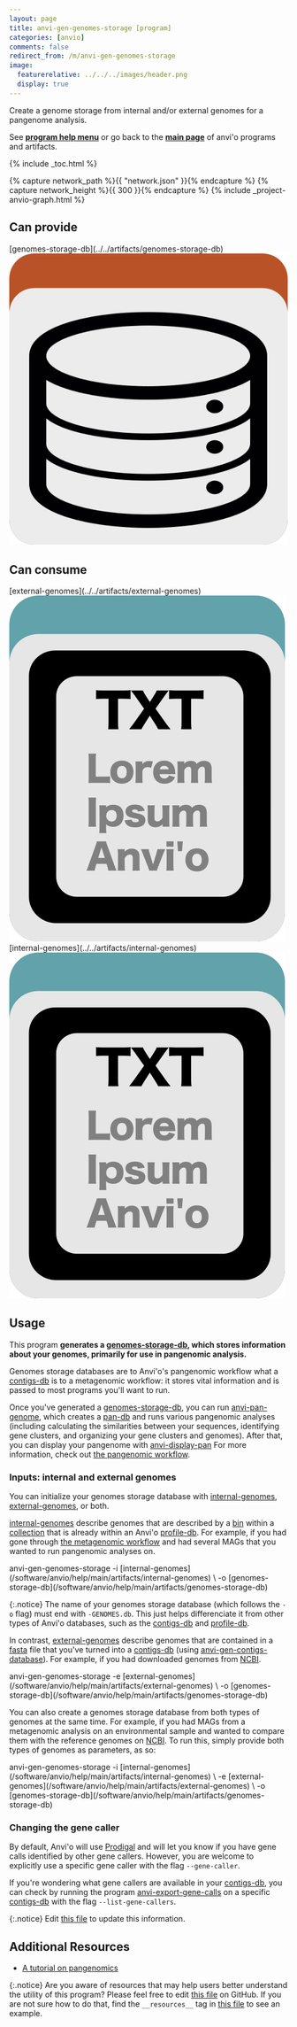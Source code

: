 ```yaml
---
layout: page
title: anvi-gen-genomes-storage [program]
categories: [anvio]
comments: false
redirect_from: /m/anvi-gen-genomes-storage
image:
  featurerelative: ../../../images/header.png
  display: true
---
```


Create a genome storage from internal and/or external genomes for a pangenome analysis.

See **[program help menu](../../../../vignette#anvi-gen-genomes-storage)** or go back to the **[main page](../../)** of anvi'o programs and artifacts.


{% include _toc.html %}
<div id="svg" class="subnetwork"></div>
{% capture network_path %}{{ "network.json" }}{% endcapture %}
{% capture network_height %}{{ 300 }}{% endcapture %}
{% include _project-anvio-graph.html %}


## Can provide

<p style="text-align: left" markdown="1"><span class="artifact-p">[genomes-storage-db](../../artifacts/genomes-storage-db) <img src="../../images/icons/DB.png" class="artifact-icon-mini" /></span></p>

## Can consume

<p style="text-align: left" markdown="1"><span class="artifact-r">[external-genomes](../../artifacts/external-genomes) <img src="../../images/icons/TXT.png" class="artifact-icon-mini" /></span> <span class="artifact-r">[internal-genomes](../../artifacts/internal-genomes) <img src="../../images/icons/TXT.png" class="artifact-icon-mini" /></span></p>

## Usage


This program **generates a <span class="artifact-n">[genomes-storage-db](/software/anvio/help/main/artifacts/genomes-storage-db)</span>, which stores information about your genomes, primarily for use in pangenomic analysis.** 

Genomes storage databases are to Anvi'o's pangenomic workflow what a <span class="artifact-n">[contigs-db](/software/anvio/help/main/artifacts/contigs-db)</span> is to a metagenomic workflow: it stores vital information and is passed to most programs you'll want to run. 

Once you've generated a <span class="artifact-n">[genomes-storage-db](/software/anvio/help/main/artifacts/genomes-storage-db)</span>, you can run <span class="artifact-n">[anvi-pan-genome](/software/anvio/help/main/programs/anvi-pan-genome)</span>, which creates a <span class="artifact-n">[pan-db](/software/anvio/help/main/artifacts/pan-db)</span> and runs various pangenomic analyses (including calculating the similarities between your sequences, identifying gene clusters, and organizing your gene clusters and genomes). After that, you can display your pangenome with <span class="artifact-n">[anvi-display-pan](/software/anvio/help/main/programs/anvi-display-pan)</span> For more information, check out [the pangenomic workflow](http://merenlab.org/2016/11/08/pangenomics-v2/#generating-an-anvio-genomes-storage).

### Inputs: internal and external genomes

You can initialize your genomes storage database with <span class="artifact-n">[internal-genomes](/software/anvio/help/main/artifacts/internal-genomes)</span>, <span class="artifact-n">[external-genomes](/software/anvio/help/main/artifacts/external-genomes)</span>, or both. 

<span class="artifact-n">[internal-genomes](/software/anvio/help/main/artifacts/internal-genomes)</span> describe genomes that are described by a <span class="artifact-n">[bin](/software/anvio/help/main/artifacts/bin)</span> within a <span class="artifact-n">[collection](/software/anvio/help/main/artifacts/collection)</span> that is already within an Anvi'o <span class="artifact-n">[profile-db](/software/anvio/help/main/artifacts/profile-db)</span>. For example, if you had gone through [the metagenomic workflow](http://merenlab.org/2016/06/22/anvio-tutorial-v2/) and had several MAGs that you wanted to run pangenomic analyses on. 

<div class="codeblock" markdown="1">
anvi&#45;gen&#45;genomes&#45;storage &#45;i <span class="artifact&#45;n">[internal&#45;genomes](/software/anvio/help/main/artifacts/internal&#45;genomes)</span> \
                         &#45;o <span class="artifact&#45;n">[genomes&#45;storage&#45;db](/software/anvio/help/main/artifacts/genomes&#45;storage&#45;db)</span>
</div>

{:.notice}
The name of your genomes storage database (which follows the `-o` flag) must end with `-GENOMES.db`. This just helps differenciate it from other types of Anvi'o databases, such as the <span class="artifact-n">[contigs-db](/software/anvio/help/main/artifacts/contigs-db)</span> and <span class="artifact-n">[profile-db](/software/anvio/help/main/artifacts/profile-db)</span>. 

In contrast, <span class="artifact-n">[external-genomes](/software/anvio/help/main/artifacts/external-genomes)</span> describe genomes that are contained in a <span class="artifact-n">[fasta](/software/anvio/help/main/artifacts/fasta)</span> file that you've turned into a <span class="artifact-n">[contigs-db](/software/anvio/help/main/artifacts/contigs-db)</span> (using <span class="artifact-n">[anvi-gen-contigs-database](/software/anvio/help/main/programs/anvi-gen-contigs-database)</span>).  For example, if you had downloaded genomes from [NCBI](https://www.ncbi.nlm.nih.gov/). 

<div class="codeblock" markdown="1">
anvi&#45;gen&#45;genomes&#45;storage &#45;e <span class="artifact&#45;n">[external&#45;genomes](/software/anvio/help/main/artifacts/external&#45;genomes)</span> \
                         &#45;o <span class="artifact&#45;n">[genomes&#45;storage&#45;db](/software/anvio/help/main/artifacts/genomes&#45;storage&#45;db)</span>
</div>

You can also create a genomes storage database from both types of genomes at the same time. For example, if you had MAGs from a metagenomic analysis on an environmental sample and wanted to compare them with the reference genomes on [NCBI](https://www.ncbi.nlm.nih.gov/). To run this, simply provide both types of genomes as parameters, as so: 

<div class="codeblock" markdown="1">
anvi&#45;gen&#45;genomes&#45;storage &#45;i <span class="artifact&#45;n">[internal&#45;genomes](/software/anvio/help/main/artifacts/internal&#45;genomes)</span> \
                         &#45;e <span class="artifact&#45;n">[external&#45;genomes](/software/anvio/help/main/artifacts/external&#45;genomes)</span> \
                         &#45;o <span class="artifact&#45;n">[genomes&#45;storage&#45;db](/software/anvio/help/main/artifacts/genomes&#45;storage&#45;db)</span>
</div>

### Changing the gene caller

By default, Anvi'o will use [Prodigal](https://github.com/hyattpd/Prodigal) and will let you know if you have gene calls identified by other gene callers. However, you are welcome to explicitly use a specific gene caller with the flag `--gene-caller`. 

If you're wondering what gene callers are available in your <span class="artifact-n">[contigs-db](/software/anvio/help/main/artifacts/contigs-db)</span>, you can check by running the program <span class="artifact-n">[anvi-export-gene-calls](/software/anvio/help/main/programs/anvi-export-gene-calls)</span> on a specific <span class="artifact-n">[contigs-db](/software/anvio/help/main/artifacts/contigs-db)</span> with the flag `--list-gene-callers`. 


{:.notice}
Edit [this file](https://github.com/merenlab/anvio/tree/master/anvio/docs/programs/anvi-gen-genomes-storage.md) to update this information.


## Additional Resources


* [A tutorial on pangenomics](http://merenlab.org/2016/11/08/pangenomics-v2/)


{:.notice}
Are you aware of resources that may help users better understand the utility of this program? Please feel free to edit [this file](https://github.com/merenlab/anvio/tree/master/bin/anvi-gen-genomes-storage) on GitHub. If you are not sure how to do that, find the `__resources__` tag in [this file](https://github.com/merenlab/anvio/blob/master/bin/anvi-interactive) to see an example.
